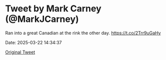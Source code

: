 # Tweet by Mark Carney (@MarkJCarney)

Ran into a great Canadian at the rink the other day. https://t.co/2Trr9uGaHy

Date: 2025-03-22 14:34:37

[Original Tweet](https://x.com/MarkJCarney/status/1903455277535416667)
